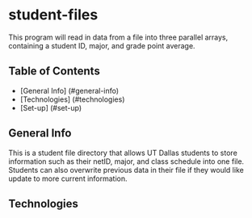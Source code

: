 # student-files
This program will read in data from a file into three parallel arrays, containing a student ID, major, and grade point average.

## Table of Contents
* [General Info] (#general-info)
* [Technologies] (#technologies)
* [Set-up] (#set-up)

## General Info
This is a student file directory that allows UT Dallas students to store information such as their netID, major, and class schedule into one file. Students can also overwrite previous data in their file if they would like update to more current information.

## Technologies

